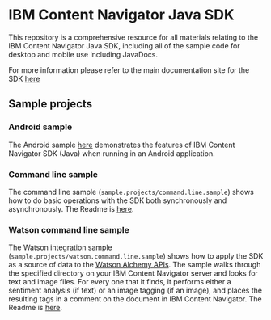 # IBM Content Navigator Java SDK 
This repository is a comprehensive resource for all materials relating to the IBM Content Navigator Java SDK, including all of the sample code for desktop and mobile use including JavaDocs.

For more information please refer to the main documentation site for the SDK [here](https://ibm-ecm.github.io/ibm-navigator-javasdk/site/index.html)

## Sample projects 

### Android sample
The Android sample [here](https://github.com/ibm-ecm/ibm-navigator-mobilesdk-sample-android) demonstrates the features of IBM Content Navigator SDK (Java) when running in an Android application. 

### Command line sample
The command line sample (`sample.projects/command.line.sample`) shows how to do 
basic operations with the SDK both synchronously and asynchronously.   The Readme is [here](https://github.com/ibm-ecm/ibm-navigator-javasdk/tree/master/sample.projects/command.line.sample).

### Watson command line sample
The Watson integration sample (`sample.projects/watson.command.line.sample`) shows how to apply the SDK as a source of data to 
the [Watson Alchemy APIs](https://console.ng.bluemix.net/catalog/services/alchemyapi).  The sample walks through the specified 
directory on your IBM Content Navigator server and looks for text and image files. For every one that it finds, it performs either a sentiment analysis (if text) or an image tagging (if an image), and places the resulting tags in a comment on the document in IBM Content Navigator.  The Readme is [here](https://github.com/ibm-ecm/ibm-navigator-javasdk/tree/master/sample.projects/watson.command.line.sample).




